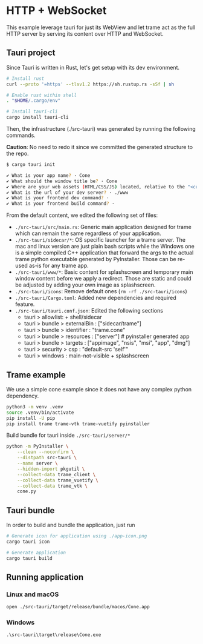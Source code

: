 # HTTP + WebSocket

This example leverage tauri for just its WebView and let trame act as the full HTTP server by serving its content over HTTP and WebSocket.

## Tauri project

Since Tauri is written in Rust, let's get setup with its dev environment.

```bash
# Install rust
curl --proto '=https' --tlsv1.2 https://sh.rustup.rs -sSf | sh

# Enable rust within shell
. "$HOME/.cargo/env"

# Install tauri-cli
cargo install tauri-cli
```

Then, the infrastructure (./src-tauri) was generated by running the following commands. 

__Caution__: No need to redo it since we committed the generated structure to the repo.

```bash
$ cargo tauri init

✔ What is your app name? · Cone
✔ What should the window title be? · Cone
✔ Where are your web assets (HTML/CSS/JS) located, relative to the "<current dir>/src-tauri/tauri.conf.json" file that will be created? · ./www
✔ What is the url of your dev server? · ./www
✔ What is your frontend dev command? · 
✔ What is your frontend build command? · 
```

From the default content, we edited the following set of files:

- `./src-tauri/src/main.rs`: Generic main application designed for trame which can remain the same regardless of your application.
- `./src-tauri/sidecar/*`: OS specific launcher for a trame server. The mac and linux version are just plain bash scripts while the Windows one is a simple compiled C++ application that forward the args to the actual trame python executable generated by PyInstaller. Those can be re-used as-is for any trame app.
- `./src-tauri/www/*`: Basic content for splashscreen and temporary main window content before we apply a redirect. Those are static and could be adjusted by adding your own image as splashscreen.
- `./src-tauri/icons`: Remove default ones (`rm -rf ./src-tauri/icons`)
- `./src-tauri/Cargo.toml`: Added new dependencies and required feature.
- `./src-tauri/tauri.conf.json`: Edited the following sections
    - tauri > allowlist: + shell/sidecar
    - tauri > bundle > externalBin : ["sidecar/trame"]
    - tauri > bundle > identifier  : "trame.cone"
    - tauri > bundle > resources   : ["server"] # pyinstaller generated app
    - tauri > bundle > targets     : ["appimage", "nsis", "msi", "app", "dmg"]
    - tauri > security > csp       : "default-src 'self'"
    - tauri > windows              : main-not-visible + splashscreen


## Trame example

We use a simple cone example since it does not have any complex python dependency.


```bash
python3 -m venv .venv
source .venv/bin/activate
pip install -U pip
pip install trame trame-vtk trame-vuetify pyinstaller
```

Build bundle for tauri inside `./src-tauri/server/*`

```bash
python -m PyInstaller \
    --clean --noconfirm \
    --distpath src-tauri \
    --name server \
    --hidden-import pkgutil \
    --collect-data trame_client \
    --collect-data trame_vuetify \
    --collect-data trame_vtk \
    cone.py
```

## Tauri bundle

In order to build and bundle the application, just run

```bash
# Generate icon for application using ./app-icon.png
cargo tauri icon

# Generate application
cargo tauri build
```

## Running application

### Linux and macOS
```bash
open ./src-tauri/target/release/bundle/macos/Cone.app
```

### Windows
```batch
.\src-tauri\target\release\Cone.exe
```
